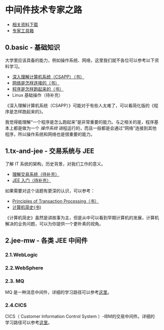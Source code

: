 # 中间件技术专家之路

* [相关资料下载](https://www.jianguoyun.com/p/DTf1CzQQko7ZCRjc74QE)
* [专家工具箱](./toolkit/README.md)

## 0.basic - 基础知识

大学里应该具备的能力，例如操作系统、网络，这里我们就不各位可以参考以下资料学习。

* [深入理解计算机系统（CSAPP）（书）](https://book.douban.com/subject/5333562/)
* [网络是怎样连接的（书）](https://book.douban.com/subject/26941639/)
* [程序是怎样跑起来的（书）](https://book.douban.com/subject/26365491/)
* Linux 基础操作（待补充）

《深入理解计算机系统（CSAPP）》可能对于有些人太难了，可以看简化版的《程序是怎样跑起来的》。

我觉得能理解“一个程序是怎么跑起来”是非常重要的能力。与之相关的是，程序基本上都是做为一个 *操作系统* 进程运行的，而且一般都是会通过“网络”连接到其他程序，所以操作系统和网络也是很重要的能力。

## 1.tx-and-jee - 交易系统与 JEE

了解 IT 系统的架构，历史背景，对我们工作的意义。

* [理解交易系统（待补充）]()
* [JEE 入门（待补充）]()

如果需要对这个话题有更深的认识，可以参考：

* [Principles of Transaction Processing（书）](https://book.douban.com/subject/3734011/)
* [计算机简史(书)](https://book.douban.com/subject/35043034/)

《计算机简史》虽然是讲故事为主，但是从中可以看到早期计算机的发展，计算机解决的业务问题，可以为你提供一个更朴素的视角。

## 2.jee-mw - 各类 JEE 中间件

### 2.1.WebLogic

### 2.2.WebSphere

### 2.3. MQ

MQ 是一种消息中间件，详细的学习路径可以参考[这里](./mw/wmq/README.md)。

### 2.4.CICS
CICS（ Customer Information Control System ）-IBM的交易中间件。详细的学习路径可以参考[这里](./mw/cics/README.md)。


